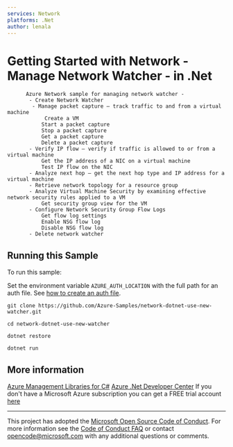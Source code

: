 ```yaml
---
services: Network
platforms: .Net
author: lenala
---
```


# Getting Started with Network - Manage Network Watcher - in .Net #

          Azure Network sample for managing network watcher -
           - Create Network Watcher
         	- Manage packet capture – track traffic to and from a virtual machine
            	Create a VM
               Start a packet capture
               Stop a packet capture
               Get a packet capture
               Delete a packet capture
           - Verify IP flow – verify if traffic is allowed to or from a virtual machine
               Get the IP address of a NIC on a virtual machine
               Test IP flow on the NIC
           - Analyze next hop – get the next hop type and IP address for a virtual machine
           - Retrieve network topology for a resource group
           - Analyze Virtual Machine Security by examining effective network security rules applied to a VM
               Get security group view for the VM
           - Configure Network Security Group Flow Logs
               Get flow log settings
               Enable NSG flow log
               Disable NSG flow log
           - Delete network watcher


## Running this Sample ##

To run this sample:

Set the environment variable `AZURE_AUTH_LOCATION` with the full path for an auth file. See [how to create an auth file](https://github.com/Azure/azure-sdk-for-net/blob/Fluent/AUTH.md).

    git clone https://github.com/Azure-Samples/network-dotnet-use-new-watcher.git

    cd network-dotnet-use-new-watcher

    dotnet restore

    dotnet run

## More information ##

[Azure Management Libraries for C#](https://github.com/Azure/azure-sdk-for-net/tree/Fluent)
[Azure .Net Developer Center](https://azure.microsoft.com/en-us/develop/net/)
If you don't have a Microsoft Azure subscription you can get a FREE trial account [here](http://go.microsoft.com/fwlink/?LinkId=330212)

---

This project has adopted the [Microsoft Open Source Code of Conduct](https://opensource.microsoft.com/codeofconduct/). For more information see the [Code of Conduct FAQ](https://opensource.microsoft.com/codeofconduct/faq/) or contact [opencode@microsoft.com](mailto:opencode@microsoft.com) with any additional questions or comments.